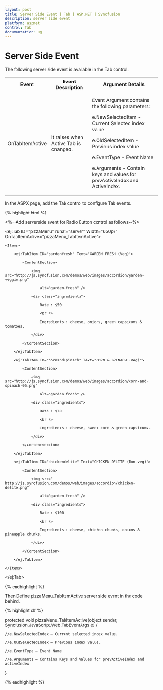 ```yaml
---
layout: post
title: Server Side Event | Tab | ASP.NET | Syncfusion
description: server side event
platform: aspnet
control: Tab
documentation: ug
---
```


# Server Side Event

The following server side event is available in the Tab control.

<table>
<tr>
<th>
Event</th><th>
Event Description</th><th>
Argument Details</th></tr>
<tr>
<td>
OnTabItemActive</td><td>
It raises when Active Tab is changed.</td><td>

Event Argument contains the following parameters:<br/>

e.NewSelectedItem - Current Selected index value.<br/>

e.OldSelectedItem - Previous index value.<br/>

e.EventType - Event Name<br/>

e.Arguments - Contain keys and values for prevActiveIndex and ActiveIndex.<br/>

</td></tr>
</table>

 In the ASPX page, add the Tab control to configure Tab events.

{% highlight html %}

<%--Add serverside event for Radio Button control as follows--%>

<ej:Tab ID="pizzaMenu" runat="server" Width="650px" OnTabItemActive="pizzaMenu_TabItemActive">

    <Items>

        <ej:TabItem ID="gardenfresh" Text="GARDEN FRESH (Veg)">

            <ContentSection>

                <img src="http://js.syncfusion.com/demos/web/images/accordion/garden-veggie.png"

                    alt="garden-fresh" />

                <div class="ingredients">

                    Rate : $50

                    <br />

                    Ingredients : cheese, onions, green capsicums & tomatoes.

                </div>

            </ContentSection>

        </ej:TabItem>

        <ej:TabItem ID="cornandspinach" Text="CORN & SPINACH (Veg)">

            <ContentSection>

                <img src="http://js.syncfusion.com/demos/web/images/accordion/corn-and-spinach-05.png"

                    alt="garden-fresh" />

                <div class="ingredients">

                    Rate : $70

                    <br />

                    Ingredients : cheese, sweet corn & green capsicums.

                </div>

            </ContentSection>

        </ej:TabItem>

        <ej:TabItem ID="chickendelite" Text="CHICKEN DELITE (Non-veg)">

            <ContentSection>

                <img src=" http://js.syncfusion.com/demos/web/images/accordion/chicken-delite.png"

                    alt="garden-fresh" />

                <div class="ingredients">

                    Rate : $100

                    <br />

                    Ingredients : cheese, chicken chunks, onions & pineapple chunks.

                </div>

            </ContentSection>

        </ej:TabItem>

    </Items>

</ej:Tab>

{% endhighlight %}

Then Define pizzaMenu_TabItemActive server side event in the code behind.

{% highlight c# %}

protected void pizzaMenu_TabItemActive(object sender, Syncfusion.JavaScript.Web.TabEventArgs e)
{

	//e.NewSelectedIndex – Current selected index value.

	//e.OldSelectedIndex – Previous index value.

	//e.EventType – Event Name

	//e.Arguments – Contains Keys and Values for prevActiveIndex and activeIndex

}

{% endhighlight %}